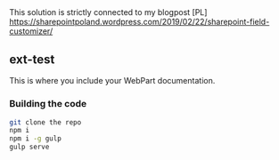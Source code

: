 ## 
This solution is strictly connected to my blogpost [PL]
https://sharepointpoland.wordpress.com/2019/02/22/sharepoint-field-customizer/



## ext-test

This is where you include your WebPart documentation.

### Building the code

```bash
git clone the repo
npm i
npm i -g gulp
gulp serve
```
